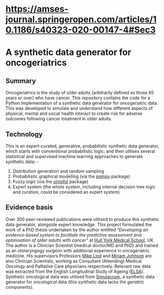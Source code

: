 # https://amses-journal.springeropen.com/articles/10.1186/s40323-020-00147-4#Sec3

# A synthetic data generator for oncogeriatrics

## Summary

Oncogeriatrics is the study of older adults (arbitrarily defined as those 65 years or over) who have cancer. This repository contains the code for a Python implementation of a synthetic data generator for oncogeriatric data. This was developed to simulate and understand how different aspects of physical, mental and social health interact to create risk for adverse outcomes following cancer treatment in older adults.

## Technology

This is an expert-curated, generative, probabilistic synthetic data generator, which starts with conventional probabilistic logic, and then utilises several statistical and supervised machine learning approaches to generate synthetic data: -

1. Distribution generation and random sampling
2. Probabilistic graphical modelling (via the [pgmpy] package)
3. Fuzzy logic (via the [simpful] package)
4. Expert system (the whole system, including internal decision tree logic and curation, could be considered an expert system)

## Evidence basis

Over 300 peer-reviewed publications were utilised to produce this synthetic data generator, alongside expert knowledge. This project formulated the work of a PhD thesis undertaken by the author entitled *"Developing an evidence-based system to facilitate the predictive assessment and optimisation of older adults with cancer"* at [Hull York Medical School], UK. The author is a Clinician Scientist (medical doctor/MD and PhD) and trained as an otolaryngogy surgeon with additional experience in oncogeriatric medicine. His supervisors Professors [Mike Lind] and [Miriam Johnson] are also Clinician Scientists, working as Consultant (Attending) Medical Oncology and Palliative Care physicians respectively. Relevant raw data was extracted from the English Longitudinal Study of Ageing ([ELSA]). Synthetic oncological data was utilised from [Simulacrum], a synthetic data generator for *oncological* data (this synthetic data lacks the *geriatric* components). 

[pgmpy]: https://github.com/pgmpy/pgmpy
[simpful]: https://github.com/aresio/simpful
[Hull York Medical School]: https://www.hyms.ac.uk/
[Mike Lind]: https://www.hyms.ac.uk/about/people/michael-lind
[Miriam Johnson]: https://www.hyms.ac.uk/about/people/miriam-johnson
[ELSA]: https://www.elsa-project.ac.uk/
[Simulacrum]: https://healthdatainsight.org.uk/project/the-simulacrum/


